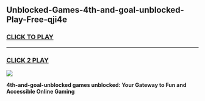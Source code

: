
## Unblocked-Games-4th-and-goal-unblocked-Play-Free-qji4e
<h3>
<a href="https://premium76.site?title=4th-and-goal-unblocked&ref=18A1">CLICK TO PLAY</a></h3>
<hr>

<h3>
<a href="https://premium76.site?title=4th-and-goal-unblocked&ref=18A1">CLICK 2 PLAY</a>
  
</h3>

<a href="https://premium76.site?title=4th-and-goal-unblocked&ref=18A1"><img src="https://clearcache.store/games.png"></a>


**4th-and-goal-unblocked games unblocked: Your Gateway to Fun and Accessible Online Gaming**
